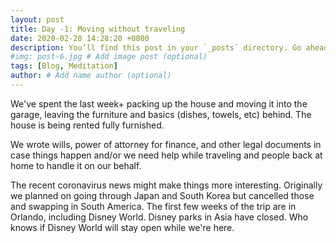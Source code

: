```yaml
---
layout: post
title: Day -1: Moving without traveling
date: 2020-02-28 14:28:20 +0800
description: You’ll find this post in your `_posts` directory. Go ahead and edit it and re-build the site to see your changes. # Add post description (optional)
#img: post-6.jpg # Add image post (optional)
tags: [Blog, Meditation]
author: # Add name author (optional)
---
```

We've spent the last week+ packing up the house and moving it into the garage, leaving the furniture and basics (dishes, towels, etc) behind. The house is being rented fully furnished.

We wrote wills, power of attorney for finance, and other legal documents in case things happen and/or we need help while traveling and people back at home to handle it on our behalf. 

The recent coronavirus news might make things more interesting. Originally we planned on going through Japan and South Korea but cancelled those and swapping in South America. The first few weeks of the trip are in Orlando, including Disney World. Disney parks in Asia have closed. Who knows if Disney World will stay open while we're here.

